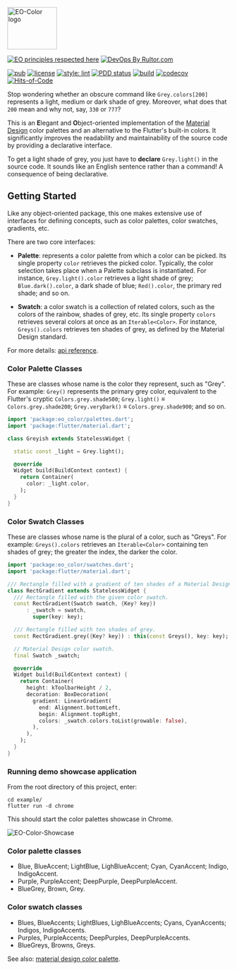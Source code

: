 <img
src="https://user-images.githubusercontent.com/24878574/118523677-bdb5c500-b713-11eb-942f-26a7e0b4554e.png"
alt="EO-Color logo" width="112" height="96"/>

[![EO principles respected here](https://www.elegantobjects.org/badge.svg)](https://www.elegantobjects.org)
[![DevOps By Rultor.com](https://www.rultor.com/b/dartoos-dev/eo_color)](https://www.rultor.com/p/dartoos-dev/eo_color)

[![pub](https://img.shields.io/pub/v/eo_color)](https://pub.dev/packages/eo_color)
[![license](https://img.shields.io/badge/license-mit-green.svg)](https://github.com/dartoos-dev/eo_color/blob/main/LICENSE)
[![style: lint](https://img.shields.io/badge/style-lint-4BC0F5.svg)](https://pub.dev/packages/lint)
[![PDD status](https://www.0pdd.com/svg?name=dartoos-dev/eo_color)](https://www.0pdd.com/p?name=dartoos-dev/eo_color)
[![build](https://github.com/dartoos-dev/eo_color/actions/workflows/build.yml/badge.svg)](https://github.com/dartoos-dev/eo_color/actions/)
[![codecov](https://codecov.io/gh/dartoos-dev/eo_color/branch/master/graph/badge.svg)](https://codecov.io/gh/dartoos-dev/eo_color)
[![Hits-of-Code](https://hitsofcode.com/github/dartoos-dev/eo_color?branch=master)](https://hitsofcode.com/github/dartoos-dev/eo_color/view?branch=master)

Stop wondering whether an obscure command like `Grey.colors[200]` represents a
light, medium or dark shade of grey. Moreover, what does that `200` mean and why
not, say, `330` or `777`?

This is an **E**legant and **O**bject-oriented implementation of the [Material
Design](https://material.io/design/color/) color palettes and an alternative to
the Flutter's built-in colors. It significantly improves the readability and
maintainability of the source code by providing a declarative interface.

To get a light shade of grey, you just have to **declare** `Grey.light()` in the
source code. It sounds like an English sentence rather than a command! A
consequence of being declarative.

## Getting Started

Like any object-oriented package, this one makes extensive use of interfaces for
defining concepts, such as color palettes, color swatches, gradients, etc.

There are two core interfaces:

- **Palette**: represents a color palette from which a color can be picked. Its
  single property `color` retrieves the picked color. Typically, the color
  selection takes place when a Palette subclass is instantiated. For instance,
  `Grey.light().color` retrieves a light shade of grey; `Blue.dark().color`, a
  dark shade of blue; `Red().color`, the primary red shade; and so on.

- **Swatch**: a color swatch is a collection of related colors, such as the
  colors of the rainbow, shades of grey, etc. Its single property `colors`
  retrieves several colors at once as an `Iterable<Color>`. For instance,
  `Greys().colors` retrieves ten shades of grey, as defined by the Material
  Design standard.

For more details: [api
reference](https://pub.dev/documentation/eo_color/latest/eo_color/eo_color-library.html).

### Color Palette Classes

These are classes whose name is the color they represent, such as "Grey". For
example: `Grey()` represents the primary grey color, equivalent to the Flutter's
cryptic `Colors.grey.shade500`; `Grey.light()` ≡ `Colors.grey.shade200`;
`Grey.veryDark()` ≡ `Colors.grey.shade900`; and so on.

```dart
import 'package:eo_color/palettes.dart';
import 'package:flutter/material.dart';

class Greyish extends StatelessWidget {

  static const _light = Grey.light();

  @override
  Widget build(BuildContext context) {
    return Container(
      color: _light.color,
    );
  }
}
```

### Color Swatch Classes

These are classes whose name is the plural of a color, such as "Greys". For
example: `Greys().colors` retrieves an `Iterable<Color>` containing ten shades
of grey; the greater the index, the darker the color.

```dart
import 'package:eo_color/swatches.dart';
import 'package:flutter/material.dart';

/// Rectangle filled with a gradient of ten shades of a Material Design color.
class RectGradient extends StatelessWidget {
  /// Rectangle filled with the given color swatch.
  const RectGradient(Swatch swatch, {Key? key})
      : _swatch = swatch,
        super(key: key);

  /// Rectangle filled with ten shades of grey.
  const RectGradient.grey({Key? key}) : this(const Greys(), key: key);

  // Material Design color swatch.
  final Swatch _swatch;

  @override
  Widget build(BuildContext context) {
    return Container(
      height: kToolbarHeight / 2,
      decoration: BoxDecoration(
        gradient: LinearGradient(
          end: Alignment.bottomLeft,
          begin: Alignment.topRight,
          colors: _swatch.colors.toList(growable: false),
        ),
      ),
    );
  }
}
```

### Running demo showcase application

From the root directory of this project, enter:

```shell
cd example/
flutter run -d chrome

```

This should start the color palettes showcase in Chrome.

![EO-Color-Showcase](https://user-images.githubusercontent.com/24878574/118488319-fe9ce200-b6f1-11eb-9b1f-ba0c4e8fe86a.png)

### Color palette classes

- Blue, BlueAccent; LightBlue, LighBlueAccent; Cyan, CyanAccent; Indigo,
  IndigoAccent.
- Purple, PurpleAccent; DeepPurple, DeepPurpleAccent.
- BlueGrey, Brown, Grey.

### Color swatch classes

- Blues, BlueAccents; LightBlues, LighBlueAccents; Cyans, CyanAccents; Indigos,
  IndigoAccents.
- Purples, PurpleAccents; DeepPurples, DeepPurpleAccents.
- BlueGreys, Browns, Greys.

See also: [material design color
palette](https://material.io/archive/guidelines/style/color.html#color-color-palette).
